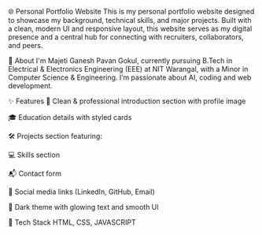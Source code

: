 🌐 Personal Portfolio Website
This is my personal portfolio website designed to showcase my background, technical skills, and major projects. Built with a clean, modern UI and responsive layout, this website serves as my digital presence and a central hub for connecting with recruiters, collaborators, and peers.

📌 About
I'm Majeti Ganesh Pavan Gokul, currently pursuing B.Tech in Electrical & Electronics Engineering (EEE) at NIT Warangal, with a Minor in Computer Science & Engineering. I’m passionate about AI, coding and  web development.

✨ Features
📸 Clean & professional introduction section with profile image

🎓 Education details with styled cards

🛠️ Projects section featuring:

💻 Skills section

📬 Contact form 

🔗 Social media links (LinkedIn, GitHub, Email)

🌙 Dark theme with glowing text and smooth UI

🧰 Tech Stack
HTML, CSS, JAVASCRIPT
